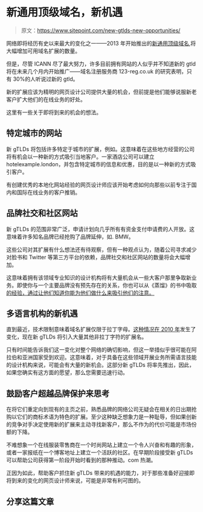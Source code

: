# 新通用顶级域名，新机遇

> 原文：<https://www.sitepoint.com/new-gtlds-new-opportunities/>

网络即将经历有史以来最大的变化之一——2013 年开始推出的[新通用顶级域名](http://newgtlds.icann.org/en/),将大幅增加可用域名扩展的数量。

但是，尽管 ICANN 尽了最大努力，许多目前拥有网站的人似乎并不知道新的 gtld 将在未来几个月内开始推广——域名注册服务商 123-reg.co.uk 的研究表明，只有 30%的人听说过新的 gtld。

新的扩展应该为精明的网页设计公司提供大量的机会，但前提是他们能够说服新老客户扩大他们的在线业务的好处。

这里有一些关于即将到来的机会的想法。

## 特定城市的网站

新 gTLDs 将包括许多特定于城市的扩展，例如。这意味着在这些地方经营的公司将有机会以一种新的方式吸引当地客户。一家酒店公司可以建立 hotelexample.london，并包含特定城市的信息和优惠，目的是以一种新的方式吸引客户。

有创建优秀的本地化网站经验的网页设计师应该开始考虑如何向那些以前专注于国内和国际在线业务的客户推销。

## 品牌社交和社区网站

新 gTLDs 的范围非常广泛，申请计划向几乎所有有资金支付申请费的人开放。这意味着许多知名品牌已经抢购了品牌延伸，如. BMW。

这些公司对其扩展有什么想法还有待观察，但有一种观点认为，随着公司寻求减少对脸书和 Twitter 等第三方平台的依赖，品牌社交和社区网站的数量将会大幅增加。

这意味着拥有该领域专业知识的设计机构将有大量机会从一些大客户那里争取新业务。即使你与一个主要品牌没有预先存在的关系，你也可以从《蒸馏》的书中吸取[的经验，通过让他们知道你能为他们做什么来吸引他们的注意。](http://www.distilled.net/blog/marketing/how-starbucks-can-enter-the-third-space-online/)

## 多语言机构的新机遇

直到最近，技术限制意味着域名扩展仅限于拉丁字母。[这种情况在 2010 年](http://www.geek.com/news/icann-will-allow-non-latin-domain-extensions-starting-in-2010-958031/)发生了变化，现在新 gTLDs 将引入大量其他非拉丁字符的扩展名。

只有时间能告诉我们这一变化对整个网络的确切影响，但这一举措似乎很可能在阿拉伯和亚洲国家受到欢迎。这意味着，对于具备在这些领域开展业务所需语言技能的设计机构来说，可能会有大量的新机会。这部分新 gTLDs 将率先推出，因此，如果您确实有这方面的愿望，那么您需要迅速行动。

## 鼓励客户超越品牌保护来思考

在将它们重定向到现有的主页之前，熟悉品牌的网络公司无疑会在相关的日出期抢购以它们的商标术语为特色的扩展。至少这种缺乏想象力是一种耻辱，但如果创新的竞争对手决定使用新的扩展来主动寻找新客户，那么不作为的代价可能是市场份额的下降。

不难想象一个在线服装零售商在一个时尚网站上建立一个令人兴奋和有趣的形象，或者一家报纸在一个博客地址上建立一个活跃的社区。在早期阶段接受新 gTLDs 可以帮助公司获得第一阶段开始时看到的那种推动。com 热潮。

正因为如此，帮助客户抓住新 gTLDs 带来的机遇的能力，对于那些准备好迎接即将到来的变化的网页设计师来说，可能是非常有利可图的。

## 分享这篇文章